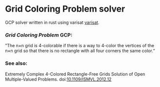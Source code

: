 # Grid Coloring Problem solver

GCP solver written in rust using varisat [varisat](https://github.com/jix/varisat).

### *Grid Coloring Problem* GCP: 
”The n×n grid is 4-colorable if there is a way to 4-color the vertices of the n×n grid so that there is no rectangle with all four corners the same color.“

### See also: 
Extremely Complex 4-Colored Rectangle-Free Grids Solution of Open Multiple-Valued Problems. doi:[10.1109/ISMVL.2012.12](http://dx.doi.org/10.1109/ISMVL.2012.12)
